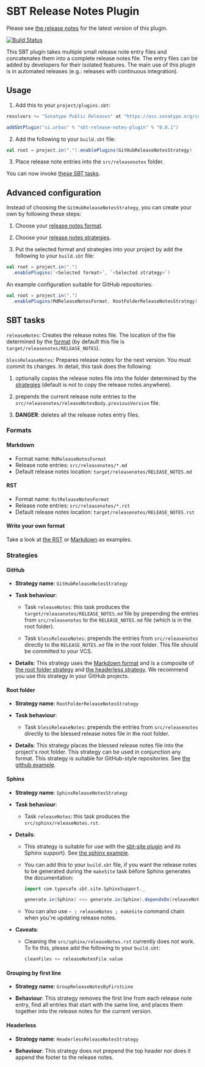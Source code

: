 # SBT Release Notes Plugin

Please see [the release notes](RELEASE_NOTES.md) for the latest version of this plugin.

[![Build Status](https://travis-ci.org/urbas/sbt-release-notes-plugin.svg?branch=master)](https://travis-ci.org/urbas/sbt-release-notes-plugin)

This SBT plugin takes multiple small release note entry files and concatenates them into
a complete release notes file. The entry files can be added by developers for their isolated
features. The main use of this plugin is in automated releases (e.g.: releases with continuous integration).

## Usage

1. Add this to your `project/plugins.sbt`:

  ```scala
  resolvers += "Sonatype Public Releases" at "https://oss.sonatype.org/content/groups/public/"
  
  addSbtPlugin("si.urbas" % "sbt-release-notes-plugin" % "0.0.1")
  ```

2. Add the following to your `build.sbt` file:

  ```scala
  val root = project.in(".").enablePlugins(GitHubReleaseNotesStrategy)
  ```

3. Place release note entries into the `src/releasenotes` folder.

You can now invoke [these SBT tasks](#sbt-tasks).

## Advanced configuration

Instead of choosing the `GitHubReleaseNotesStrategy`, you can create your own by following these steps:

1. Choose your [release notes format](#formats).

2. Choose your [release notes strategies](#strategies).

3. Put the selected format and strategies into your project by add the following to your `build.sbt` file:

  ```scala
  val root = project.in(".")
    .enablePlugins(`<Selected format>`, `<Selected strategy>`)
  ```

  An example configuration suitable for GitHub repositories:

  ```scala
  val root = project.in(".")
    .enablePlugins(MdReleaseNotesFormat, RootFolderReleaseNotesStrategy)
  ```

## SBT tasks

`releaseNotes`: Creates the release notes file. The location of the file determined by the [format](#formats)
(by default this file is `target/releasenotes/RELEASE_NOTES`).

`blessReleaseNotes`: Prepares release notes for the next version. You must commit its changes. In detail, this task does
the following:

1. optionally copies the release notes file into the folder determined by the [strategies](#strategies) (default is not
to copy the release notes anywhere).

2. prepends the current release note entries to the `src/releasenotes/releaseNotesBody.previousVersion` file.

3. __DANGER__: deletes all the release notes entry files.

### Formats

#### Markdown

- Format name: `MdReleaseNotesFormat`
- Release note entries: `src/releasenotes/*.md`
- Default release notes location: `target/releasenotes/RELEASE_NOTES.md`

#### RST

- Format name: `RstReleaseNotesFormat`
- Release note entries: `src/releasenotes/*.rst`
- Default release notes location: `target/releasenotes/RELEASE_NOTES.rst`

#### Write your own format

Take a look at [the RST](releaseNotesPlugin/src/main/scala/si/urbas/sbt/releasenotes/RstReleaseNotesFormat.scala) or
[Markdown](releaseNotesPlugin/src/main/scala/si/urbas/sbt/releasenotes/formats/MdReleaseNotesFormat.scala) as examples.

### Strategies

#### GitHub

- __Strategy name__: `GitHubReleaseNotesStrategy`

- __Task behaviour__:

  - Task `releaseNotes`: this task produces the `target/releasenotes/RELEASE_NOTES.md` file by prepending the entries from `src/releasenotes` to the `RELEASE_NOTES.md` file (which is in the root folder).

  - Task `blessReleaseNotes`: prepends the entries from `src/releasenotes` directly to the `RELEASE_NOTES.md` file in the root folder. This file should be committed to your VCS.

- __Details__: This strategy uses the [Markdown format](#markdown) and is a composite of [the root folder strategy](#root-folder) and [the headerless strategy](#headerless). We recommend you use this strategy in your GitHub projects.

#### Root folder

- __Strategy name__: `RootFolderReleaseNotesStrategy`

- __Task behaviour__:

  - Task `blessReleaseNotes`: prepends the entries from `src/releasenotes` directly to the blessed release notes file in the root folder.

- __Details__: This strategy places the blessed release notes file into the project's root folder. This strategy can be used in conjunction any format. This strategy is suitable for GitHub-style repositories. See [the github example](samples/github).

#### Sphinx

- __Strategy name__: `SphinxReleaseNotesStrategy`

- __Task behaviour__:

  - Task `releaseNotes`: this task produces the `src/sphinx/releaseNotes.rst`.

- __Details__:

  - This strategy is suitable for use with the [sbt-site plugin](https://github.com/sbt/sbt-site) and its Sphinx support). See [the sphinx example](samples/sphinx).

  - You can add this to your `build.sbt` file, if you want the release notes to be generated during the `makeSite` task before Sphinx generates the documentation:

    ```scala
    import com.typesafe.sbt.site.SphinxSupport._

    generate.in(Sphinx) <<= generate.in(Sphinx).dependsOn(releaseNotes)
    ```

  - You can also use `~ ; releaseNotes ; makeSite` command chain when you're updating release notes.

- __Caveats__:

  - Cleaning the `src/sphinx/releaseNotes.rst` currently does not work. To fix this, please add the following to your `build.sbt`:

    ```scala
    cleanFiles += releaseNotesFile.value
    ```

#### Grouping by first line

- __Strategy name__: `GroupReleaseNotesByFirstLine`

- __Behaviour__: This strategy removes the first line from each release note entry, find all entries that start with the same line, and places them together into the release notes for the current version.

#### Headerless

- __Strategy name__: `HeaderlessReleaseNotesStrategy`

- __Behaviour__: This strategy does not prepend the top header nor does it append the footer to the release notes.